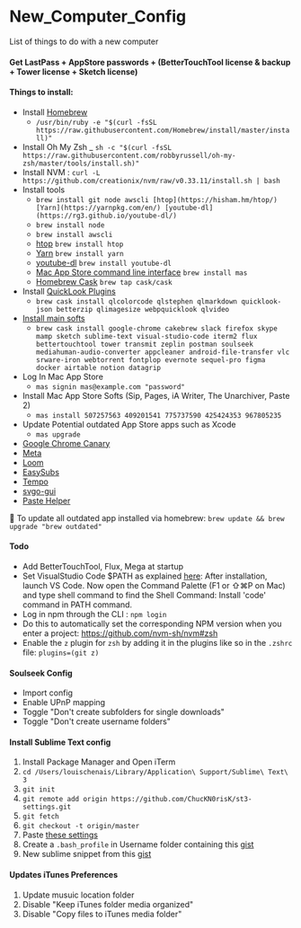# New_Computer_Config
List of things to do with a new computer

#### Get LastPass + AppStore passwords + (BetterTouchTool license & backup + Tower license + Sketch license)

#### Things to install:
- Install [Homebrew](http://brew.sh/)
	- `/usr/bin/ruby -e "$(curl -fsSL https://raw.githubusercontent.com/Homebrew/install/master/install)"`
- Install Oh My Zsh
	_ `sh -c "$(curl -fsSL https://raw.githubusercontent.com/robbyrussell/oh-my-zsh/master/tools/install.sh)"`
- Install NVM : `curl -L https://github.com/creationix/nvm/raw/v0.33.11/install.sh | bash`
- Install tools
	- `brew install git node awscli [htop](https://hisham.hm/htop/) [Yarn](https://yarnpkg.com/en/) [youtube-dl](https://rg3.github.io/youtube-dl/)`
	- `brew install node`
	- `brew install awscli`
	- [htop](https://hisham.hm/htop/) `brew install htop`
	- [Yarn](https://yarnpkg.com/en/) `brew install yarn`
	- [youtube-dl](https://rg3.github.io/youtube-dl/) `brew install youtube-dl`
	- [Mac App Store command line interface](https://github.com/mas-cli/mas) `brew install mas`
	- [Homebrew Cask](https://caskroom.github.io/) `brew tap cask/cask`
- Install [QuickLook Plugins](https://github.com/sindresorhus/quick-look-plugins)
	- `brew cask install qlcolorcode qlstephen qlmarkdown quicklook-json betterzip qlimagesize webpquicklook qlvideo`
- [Install main softs](https://caskroom.github.io/search)
	- `brew cask install google-chrome cakebrew slack firefox skype mamp sketch sublime-text visual-studio-code iterm2 flux bettertouchtool tower transmit zeplin postman soulseek mediahuman-audio-converter appcleaner android-file-transfer vlc srware-iron webtorrent fontplop evernote sequel-pro figma docker airtable notion datagrip`
- Log In Mac App Store
	- `mas signin mas@example.com "password"`
- Install Mac App Store Softs (Sip, Pages, iA Writer, The Unarchiver, Paste 2)
	- `mas install 507257563 409201541 775737590 425424353 967805235`
- Update Potential outdated App Store apps such as Xcode
	- `mas upgrade`
- [Google Chrome Canary](https://www.google.fr/chrome/browser/canary.html)
- [Meta](https://www.nightbirdsevolve.com/meta/updates/latest/)
- [Loom](https://www.loom.com/desktop)
- [EasySubs](https://tucci.me/projects/easysubs/)
- [Tempo](https://www.yourtempo.co/)
- [svgo-gui](http://goo.gl/0Qu9B)
- [Paste Helper](https://pasteapp.me/helper/)

📝 To update all outdated app installed via homebrew: `brew update && brew upgrade "brew outdated"`

#### Todo
- Add BetterTouchTool, Flux, Mega at startup
- Set VisualStudio Code $PATH as explained [here](https://stackoverflow.com/a/29971430/3906770):
After installation, launch VS Code. Now open the Command Palette (F1 or ⇧⌘P on Mac) and type shell command to find the Shell Command: Install 'code' command in PATH command.
- Log in npm through the CLI : `npm login`
- Do this to automatically set the corresponding NPM version when you enter a project: https://github.com/nvm-sh/nvm#zsh
- Enable the `z` plugin for `zsh` by adding it in the plugins like so in the `.zshrc` file: `plugins=(git z)` 

#### Soulseek Config
- Import config
- Enable UPnP mapping
- Toggle "Don't create subfolders for single downloads"
- Toggle "Don't create username folders"

#### Install Sublime Text config
1) Install Package Manager and Open iTerm  
2) `cd /Users/louischenais/Library/Application\ Support/Sublime\ Text\ 3`  
3) `git init`  
4) `git remote add origin https://github.com/ChucKN0risK/st3-settings.git`  
5) `git fetch`  
6) `git checkout -t origin/master`  
7) Paste [these settings](https://gist.github.com/ChucKN0risK/1271219c30777d6f31d1)  
8) Create a `.bash_profile` in Username folder containing this [gist](https://gist.github.com/ChucKN0risK/f3052d944b074ff157b912fd197045c1)  
9) New sublime snippet from this [gist](https://gist.github.com/ChucKN0risK/777f52bc96b90087ab5998235be4d22c)

#### Updates iTunes Preferences
1) Update musuic location folder
2) Disable "Keep iTunes folder media organized"
3) Disable "Copy files to iTunes media folder"
